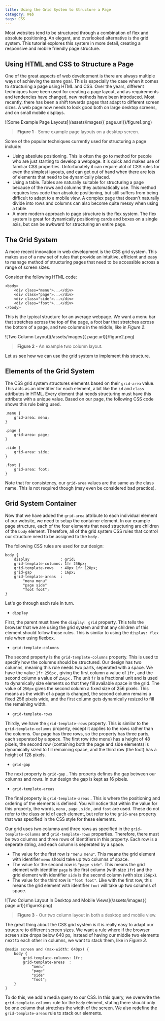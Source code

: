 ```yaml
---
title: Using the Grid System to Structure a Page
category: Web
tags: CSS
---
```


Most websites tend to be structured through a combination of flex and absolute positioning. An elegant, and overlooked alternative is the grid system. This tutorial explores this system in more detail, creating a responsive and mobile friendly page structure.

## Using HTML and CSS to Structure a Page

One of the great aspects of web development is there are always multiple ways of achieving the same goal. This is especially the case when it comes to structuring a page using HTML and CSS. Over the years, different techniques have been used for creating a page layout, and as requirements and tendencies have changed, new methods have been introduced. Most recently, there has been a shift towards pages that adapt to different screen sizes. A web page now needs to look good both on large desktop screens, and on small mobile displays.

![Some Example Page Layouts](/assets/images{{ page.url}}/figure1.png)

> **Figure 1** - Some example page layouts on a desktop screen.

Some of the popular techniques currently used for structuring a page include:

* Using absolute positioning. This is often the go to method for people who are just starting to develop a webpage. It is quick and makes use of familiar CSS properties. Unfortunately it can require alot of CSS rules for even the simplest layouts, and can get out of hand when there are lots of elements that need to be dynamically placed.
* Using a table. Tables are naturally suitable for structuring a page because of the rows and columns they automatically use. This method requires less code than absolute positioning, but still suffers from being difficult to adapt to a mobile view. A complex page that doesn't naturally divide into rows and columns can also become quite messy when using a table.
* A more modern approach to page structure is the flex system. The flex system is great for dynamically positioning cards and boxes on a single axis, but can be awkward for structuring an entire page.

## The Grid System

A more recent innovation in web development is the CSS grid system. This makes use of a new set of rules that provide an intuitive, efficient and easy to manage method of structuring pages that need to be accessible across a range of screen sizes.

Consider the following HTML code:

    <body>
        <div class="menu">...</div>
        <div class="page">...</div>
        <div class="side">...</div>
        <div class="foot">...</div>
    </body>

This is the typical structure for an average webpage. We want a menu bar that stretches across the top of the page, a foot bar that stretches across the bottom of a page, and two columns in the middle, like in *Figure 2*.

![Two Column Layout](/assets/images{{ page.url}}/figure2.png)

> **Figure 2** - An example two column layout.

Let us see how we can use the grid system to implement this structure.

## Elements of the Grid System

The CSS grid system structures elements based on their `grid-area` value. This acts as an identifier for each element, a bit like the `id` and `class` attributes in HTML. Every element that needs structuring must have this attribute with a unique value. Based on our page, the following CSS code shows this rule being used.

    .menu {
        grid-area: menu;
    }

    .page {
        grid-area: page;
    }

    .side {
        grid-area: side;
    }

    .foot {
        grid-area: foot;
    }

Note that for consistency, our `grid-area` values are the same as the class name. This is not required though (may even be considered bad practice).

## Grid System Container

Now that we have added the `grid-area` attribute to each individual element of our website, we need to setup the container element. In our example page structure, each of the four elements that need structuring are children of the `body` element. Therefore, all of the grid system CSS rules that control our structure need to be assigned to the `body` .

The following CSS rules are used for our design:

    body {
        display              : grid;
        grid-template-columns: 1fr 256px;
        grid-template-rows   : 48px 1fr 128px;
        grid-gap             : 16px;
        grid-template-areas  : 
            "menu menu"
            "page side"
            "foot foot";
    }

Let's go through each rule in turn.

* `display`

First, the parent must have the `display: grid` property. This tells the browser that we are using the grid system and that any children of this element should follow those rules. This is similar to using the `display: flex` rule when using flexbox.

* `grid-template-columns`

The second property is the `grid-template-columns` property. This is used to specify how the columns should be structured. Our design has two columns, meaning this rule needs two parts, seperated with a space. We have the value `1fr 256px` , giving the first column a value of `1fr` , and the second column a value of `256px` . The unit `fr` is a fractional unit and is used to dynamically size elements so that they fill available space in the grid. The value of `256px` gives the second column a fixed size of 256 pixels. This means as the width of a page is changed, the second column remains a fixed 256 pixels wide, and the first column gets dynamically resized to fill the remaining width.

* `grid-template-rows`

Thirdly, we have the `grid-template-rows` property. This is similar to the `grid-template-columns` property, except it applies to the rows rather than the columns. Our page has three rows, so the property has three parts, each seperated by a space. The first row (the menu) has a height of 48 pixels, the second row (containing both the page and side elements) is dynamically sized to fill remaining space, and the third row (the foot) has a height of 128 pixels.

* `grid-gap`

The next property is `grid-gap` . This property defines the gap between our columns and rows. In our design the gap is kept as 16 pixels.

* `grid-template-areas`

The final property is `grid-template-areas` . This is where the positioning and ordering of the elements is defined. You will notice that within the value for this property, the words, `menu` , `page` , `side` , and `foot` are used. These do not refer to the class or id of each element, but refer to the `grid-area` property that was specified in the CSS style for these elements.

Our grid uses two columns and three rows as specified in the `grid-template-columns` and `grid-template-rows` properties. Therefore, there must be two columns and three rows of identifiers in this property. Each row is a seperate string, and each column is seperated by a space.

* The value for the first row is `"menu menu"`. This means the grid element with identifier `menu` should take up two columns of space.
* The value for the second row is `"page side"`. This means the grid element with identifier `page` is the first column (with size `1fr`) and the grid element with identifier `side` is the second column (with size `256px`).
* The value for the third row is `"foot foot"`. Like with the first row, this means the grid element with identifier `foot` will take up two columns of space.

![Two Column Layout In Desktop and Mobile Views](/assets/images{{ page.url}}/figure3.png)

> **Figure 3** - Our two column layout in both a desktop and mobile view.

The great thing about the CSS grid system is it is really easy to adapt our structure to different screen sizes. We want a rule where if the browser screen size drops below 640 px, instead of having our middle two elements next to each other in columns, we want to stack them, like in *Figure 3*.

    @media screen and (max-width: 640px) {
        body {
            grid-template-columns: 1fr;
            grid-template-areas  : 
                "menu"
                "page"
                "side"
                "foot";
        }
    }

To do this, we add a media query to our CSS. In this query, we overwrite the `grid-template-columns` rule for the `body` element, stating there should only be one column that stretches the width of the screen. We also redefine the `grid-template-areas` rule to stack our elements.
